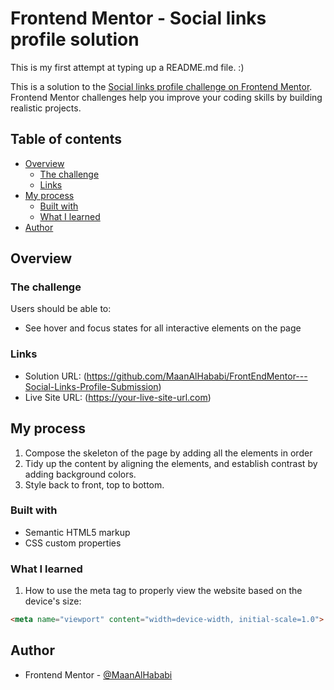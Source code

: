# Frontend Mentor - Social links profile solution

This is my first attempt at typing up a README.md file. :)

This is a solution to the [Social links profile challenge on Frontend Mentor](https://www.frontendmentor.io/challenges/social-links-profile-UG32l9m6dQ). Frontend Mentor challenges help you improve your coding skills by building realistic projects.

## Table of contents

- [Overview](#overview)
  - [The challenge](#the-challenge)
  - [Links](#links)
- [My process](#my-process)
  - [Built with](#built-with)
  - [What I learned](#what-i-learned)
- [Author](#author)

## Overview


### The challenge

Users should be able to:

- See hover and focus states for all interactive elements on the page


### Links

- Solution URL: (https://github.com/MaanAlHababi/FrontEndMentor---Social-Links-Profile-Submission)
- Live Site URL: (https://your-live-site-url.com)

## My process

1. Compose the skeleton of the page by adding all the elements in order
2. Tidy up the content by aligning the elements, and establish contrast by adding background colors.
3. Style back to front, top to bottom.


### Built with

- Semantic HTML5 markup
- CSS custom properties


### What I learned

1. How to use the meta tag to properly view the website based on the device's size:
```html
<meta name="viewport" content="width=device-width, initial-scale=1.0">
```

## Author

- Frontend Mentor - [@MaanAlHababi](https://www.frontendmentor.io/profile/MaanAlHababi)